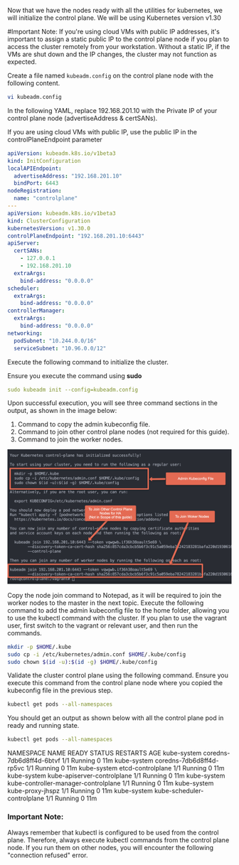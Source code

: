Now that we have the nodes ready with all the utilities for kubernetes, we will initialize the control plane. We will be using Kubernetes version v1.30

#Important Note:
If you're using cloud VMs with public IP addresses, it's important to assign a static public IP to the control plane node if you plan to access the cluster remotely from your workstation. Without a static IP, if the VMs are shut down and the IP changes, the cluster may not function as expected.


Create a file named ```kubeadm.config``` on the control plane node with the following content. 

```bash
vi kubeadm.config
```

In the following YAML, replace 192.168.201.10 with the Private IP of your control plane node (advertiseAddress & certSANs).

If you are using cloud VMs with public IP, use the public IP in the controlPlaneEndpoint parameter

```yaml
apiVersion: kubeadm.k8s.io/v1beta3
kind: InitConfiguration
localAPIEndpoint:
  advertiseAddress: "192.168.201.10"
  bindPort: 6443
nodeRegistration:
  name: "controlplane"
---
apiVersion: kubeadm.k8s.io/v1beta3
kind: ClusterConfiguration
kubernetesVersion: v1.30.0
controlPlaneEndpoint: "192.168.201.10:6443"
apiServer:
  certSANs:
    - 127.0.0.1
    - 192.168.201.10
  extraArgs:
    bind-address: "0.0.0.0"
scheduler:
  extraArgs:
    bind-address: "0.0.0.0"
controllerManager:
  extraArgs:
    bind-address: "0.0.0.0"
networking:
  podSubnet: "10.244.0.0/16"
  serviceSubnet: "10.96.0.0/12"
```

Execute the following command to initialize the cluster.

Ensure you execute the command using **sudo**

```yaml
sudo kubeadm init --config=kubeadm.config
```
Upon successful execution, you will see three command sections in the output, as shown in the image below:

1. Command to copy the admin kubeconfig file.
2. Command to join other control plane nodes (not required for this guide).
3. Command to join the worker nodes.

![kubeconfig](https://raw.githubusercontent.com/vamsikrishna2049/Kubernetes/main/Nodes/images/kube-config.png)

Copy the node join command to Notepad, as it will be required to join the worker nodes to the master in the next topic.
Execute the following command to add the admin kubeconfig file to the home folder, allowing you to use the kubectl command with the cluster. If you plan to use the vagrant user, first switch to the vagrant or relevant user, and then run the commands.

```bash
mkdir -p $HOME/.kube
sudo cp -i /etc/kubernetes/admin.conf $HOME/.kube/config
sudo chown $(id -u):$(id -g) $HOME/.kube/config
```

Validate the cluster control plane using the following command. Ensure you execute this command from the control plane node where you copied the kubeconfig file in the previous step.

```bash
kubectl get pods --all-namespaces
```

You should get an output as shown below with all the control plane pod in ready and running state.

```bash
kubectl get pods --all-namespaces
```
NAMESPACE     NAME                                   READY   STATUS    RESTARTS   AGE
kube-system   coredns-7db6d8ff4d-6btvf               1/1     Running   0          11m
kube-system   coredns-7db6d8ff4d-rp5vc               1/1     Running   0          11m
kube-system   etcd-controlplane                      1/1     Running   0          11m
kube-system   kube-apiserver-controlplane            1/1     Running   0          11m
kube-system   kube-controller-manager-controlplane   1/1     Running   0          11m
kube-system   kube-proxy-jhspz                       1/1     Running   0          11m
kube-system   kube-scheduler-controlplane            1/1     Running   0          11m

### Important Note: 
Always remember that kubectl is configured to be used from the control plane. Therefore, always execute kubectl commands from the control plane node. If you run them on other nodes, you will encounter the following "connection refused" error.

